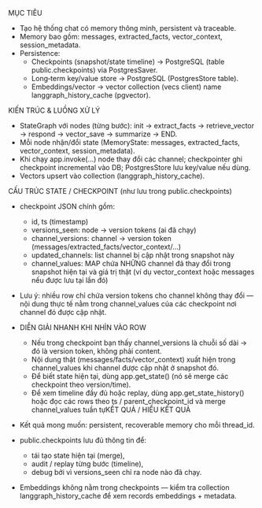 MỤC TIÊU

- Tạo hệ thống chat có memory thông minh, persistent và traceable.
- Memory bao gồm: messages, extracted_facts, vector_context, session_metadata.
- Persistence:
    - Checkpoints (snapshot/state timeline) → PostgreSQL (table public.checkpoints) via PostgresSaver.
    - Long‑term key/value store → PostgreSQL (PostgresStore table).
    - Embeddings/vector → vector collection (vecs client) name langgraph_history_cache (pgvector).

KIẾN TRÚC & LUỒNG XỬ LÝ

- StateGraph với nodes (từng bước): init → extract_facts → retrieve_vector → respond → vector_save → summarize → END.
- Mỗi node nhận/đổi state (MemoryState: messages, extracted_facts, vector_context, session_metadata).
- Khi chạy app.invoke(...) node thay đổi các channel; checkpointer ghi checkpoint incremental vào DB; PostgresStore lưu key/value nếu dùng.
- Vectors upsert vào collection (langgraph_history_cache).

CẤU TRÚC STATE / CHECKPOINT (như lưu trong public.checkpoints)

- checkpoint JSON chính gồm:
    - id, ts (timestamp)
    - versions_seen: node → version tokens (ai đã chạy)
    - channel_versions: channel → version token (messages/extracted_facts/vector_context/...)
    - updated_channels: list channel bị cập nhật trong snapshot này
    - channel_values: MAP chứa NHỮNG channel đã thay đổi trong snapshot hiện tại và giá trị thật (ví dụ vector_context hoặc messages nếu được lưu tại lần đó)
- Lưu ý: nhiều row chỉ chứa version tokens cho channel không thay đổi — nội dung thực tế nằm trong channel_values của các checkpoint nơi channel đó được cập nhật.
- DIỄN GIẢI NHANH KHI NHÌN VÀO ROW
	- Nếu trong checkpoint bạn thấy channel_versions là chuỗi số dài → đó là version token, không phải content.
	- Nội dung thật (messages/facts/vector_context) xuất hiện trong channel_values khi channel được cập nhật ở snapshot đó.
	- Để biết state hiện tại, dùng app.get_state() (nó sẽ merge các checkpoint theo version/time).
	- Để xem timeline đầy đủ hoặc replay, dùng app.get_state_history() hoặc đọc các rows theo ts / parent_checkpoint_id và merge channel_values tuần tựKẾT QUẢ / HIỂU KẾT QUẢ

- Kết quả mong muốn: persistent, recoverable memory cho mỗi thread_id.
- public.checkpoints lưu đủ thông tin để:
    - tái tạo state hiện tại (merge),
    - audit / replay từng bước (timeline),
    - debug bởi vì versions_seen chỉ ra node nào đã chạy.
- Embeddings không nằm trong checkpoints — kiểm tra collection langgraph_history_cache để xem records embeddings + metadata.

